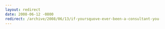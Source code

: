 ```yaml
---
layout: redirect
date: 2008-06-12 -0800
redirect: /archive/2008/06/13/if-yoursquove-ever-been-a-consultant-you-understand-this.aspx/
---
```


